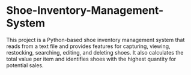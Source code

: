 # Shoe-Inventory-Management-System
This project is a Python-based shoe inventory management system that reads from a text file and provides features for capturing, viewing, restocking, searching, editing, and deleting shoes. It also calculates the total value per item and identifies shoes with the highest quantity for potential sales.
